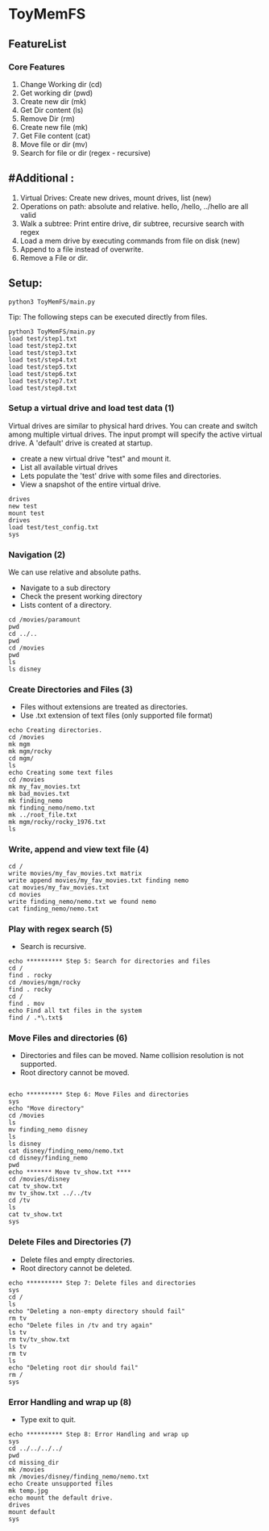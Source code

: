 # ToyMemFS

## FeatureList
### Core Features
1. Change Working dir (cd)
2. Get working dir (pwd)
3. Create new dir (mk)
4. Get Dir content (ls)
5. Remove Dir (rm)
6. Create new file (mk)
7. Get File content (cat)
8. Move file or dir (mv)
9. Search for file or dir (regex - recursive)

## #Additional :
1. Virtual Drives: Create new drives, mount drives, list (new)
2. Operations on path: absolute and relative. hello, /hello, ../hello are all valid
3. Walk a subtree: Print entire drive, dir subtree, recursive search with regex
4. Load a mem drive by executing commands from file on disk (new)
5. Append to a file instead of overwrite.
6. Remove a File or dir.
## Setup:
```
python3 ToyMemFS/main.py
```

Tip: The following steps can be executed directly from files.
```
python3 ToyMemFS/main.py
load test/step1.txt
load test/step2.txt
load test/step3.txt
load test/step4.txt
load test/step5.txt
load test/step6.txt
load test/step7.txt
load test/step8.txt
```

### Setup a virtual drive  and load test data (1)
Virtual drives are similar to physical hard drives. You can create and switch among multiple virtual drives.
The input prompt will specify the active virtual drive. A 'default' drive is created at startup. 

- create a new virtual drive "test" and mount it. 
- List all available virtual drives
- Lets populate the 'test' drive with some files and directories.
- View a snapshot of the entire virtual drive.
```
drives
new test
mount test
drives
load test/test_config.txt
sys
```

### Navigation (2)
We can use relative and absolute paths. 
- Navigate to a sub directory
- Check the present working directory
- Lists content of a directory.
```
cd /movies/paramount
pwd
cd ../..
pwd
cd /movies
pwd
ls
ls disney

```

### Create Directories and Files (3)
- Files without extensions are treated as directories.
- Use .txt extension of text files (only supported file format)
```
echo Creating directories.
cd /movies
mk mgm
mk mgm/rocky
cd mgm/
ls
echo Creating some text files
cd /movies
mk my_fav_movies.txt
mk bad_movies.txt
mk finding_nemo
mk finding_nemo/nemo.txt
mk ../root_file.txt
mk mgm/rocky/rocky_1976.txt
ls

```


### Write,  append and view text file (4)
```
cd /
write movies/my_fav_movies.txt matrix
write append movies/my_fav_movies.txt finding nemo
cat movies/my_fav_movies.txt
cd movies
write finding_nemo/nemo.txt we found nemo
cat finding_nemo/nemo.txt

```

### Play with regex search (5)
- Search is recursive. 
```
echo ********** Step 5: Search for directories and files 
cd /
find . rocky
cd /movies/mgm/rocky
find . rocky
cd /
find . mov
echo Find all txt files in the system
find / .*\.txt$

```


### Move  Files and directories (6)
- Directories and files can be moved. Name collision resolution is not supported.
- Root directory cannot be moved.
```

echo ********** Step 6: Move Files and directories
sys
echo "Move directory"
cd /movies
ls
mv finding_nemo disney
ls 
ls disney
cat disney/finding_nemo/nemo.txt
cd disney/finding_nemo
pwd
echo ******* Move tv_show.txt ****
cd /movies/disney
cat tv_show.txt
mv tv_show.txt ../../tv
cd /tv
ls
cat tv_show.txt
sys

```


### Delete Files and Directories (7)
- Delete files and empty directories.
- Root directory cannot be deleted.
```
echo ********** Step 7: Delete files and directories
sys
cd /
ls 
echo "Deleting a non-empty directory should fail"
rm tv
echo "Delete files in /tv and try again"
ls tv
rm tv/tv_show.txt
ls tv
rm tv
ls
echo "Deleting root dir should fail"
rm /
sys
```

### Error Handling and wrap up (8)
- Type exit to quit.
```
echo ********** Step 8: Error Handling and wrap up
sys
cd ../../../../
pwd
cd missing_dir
mk /movies
mk /movies/disney/finding_nemo/nemo.txt
echo Create unsupported files
mk temp.jpg
echo mount the default drive.
drives
mount default
sys

```
